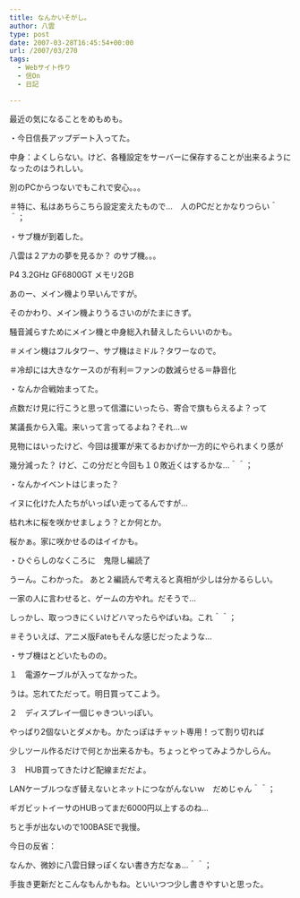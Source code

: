 ```yaml
---
title: なんかいそがし。
author: 八雲
type: post
date: 2007-03-28T16:45:54+00:00
url: /2007/03/270
tags:
  - Webサイト作り
  - 信On
  - 日記

---
```

最近の気になることをめもめも。
  
・今日信長アップデート入ってた。
  
中身：よくしらない。けど、各種設定をサーバーに保存することが出来るようになったのはうれしい。
  
別のPCからつないでもこれで安心。。。
  
＃特に、私はあちらこちら設定変えたもので…　人のPCだとかなりつらい＾＾；

・サブ機が到着した。
  
八雲は２アカの夢を見るか？ のサブ機。。。
  
P4 3.2GHz GF6800GT メモリ2GB
  
あのー、メイン機より早いんですが。
  
そのかわり、メイン機よりうるさいのがたまにきず。
  
騒音減らすためにメイン機と中身総入れ替えしたらいいのかも。
  
＃メイン機はフルタワー、サブ機はミドル？タワーなので。
  
＃冷却には大きなケースのが有利＝ファンの数減らせる＝静音化

・なんか合戦始まってた。
  
点数だけ見に行こうと思って信濃にいったら、寄合で旗もらえるよ？って
  
某議長から入電。来いって言ってるよね？それ…ｗ
  
見物にはいったけど、今回は援軍が来てるおかげか一方的にやられまくり感が
  
幾分減った？ けど、この分だと今回も１０敗近くはするかな…＾＾；

・なんかイベントはじまった？
  
イヌに化けた人たちがいっぱい走ってるんですが…
  
枯れ木に桜を咲かせましょう？とか何とか。
  
桜かぁ。家に咲かせるのはイイかも。

・ひぐらしのなくころに　鬼隠し編読了
  
うーん。こわかった。 あと２編読んで考えると真相が少しは分かるらしい。
  
一家の人に言わせると、ゲームの方やれ。だそうで…
  
しっかし、取っつきにくいけどハマったらやばいね。これ＾＾；
  
＃そういえば、アニメ版Fateもそんな感じだったような…

・サブ機はとどいたものの。
  
１　電源ケーブルが入ってなかった。
  
うは。忘れてただって。明日買ってこよう。
  
２　ディスプレイ一個じゃきついっぽい。
  
やっぱり2個ないとダメかも。かたっぽはチャット専用！って割り切れば
  
少しツール作るだけで何とか出来るかも。ちょっとやってみようかしらん。
  
３　HUB買ってきたけど配線まだだよ。
  
LANケーブルつなぎ替えないとネットにつながんないｗ　だめじゃん＾＾；
  
ギガビットイーサのHUBってまだ6000円以上するのね…
  
ちと手が出ないので100BASEで我慢。

今日の反省：
  
なんか、微妙に八雲日録っぽくない書き方だなぁ…＾＾；
  
手抜き更新だとこんなもんかもね。といいつつ少し書きやすいと思った。
